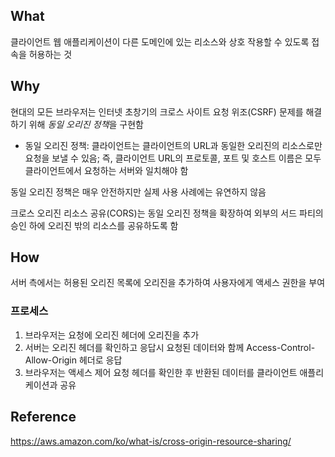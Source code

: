 
## What
클라이언트 웹 애플리케이션이 다른 도메인에 있는 리소스와 상호 작용할 수 있도록 접속을 허용하는 것

## Why
현대의 모든 브라우저는 인터넷 초창기의 크로스 사이트 요청 위조(CSRF) 문제를 해결하기 위해 *동일 오리진 정책*을 구현함
- 동일 오리진 정책: 클라이언트는 클라이언트의 URL과 동일한 오리진의 리소스로만 요청을 보낼 수 있음; 즉, 클라이언트 URL의 프로토콜, 포트 및 호스트 이름은 모두 클라이언트에서 요청하는 서버와 일치해야 함

동일 오리진 정책은 매우 안전하지만 실제 사용 사례에는 유연하지 않음

크로스 오리진 리소스 공유(CORS)는 동일 오리진 정책을 확장하여 외부의 서드 파티의 승인 하에 오리진 밖의 리소스를 공유하도록 함

## How
서버 측에서는 허용된 오리진 목록에 오리진을 추가하여 사용자에게 액세스 권한을 부여

### 프로세스
1. 브라우저는 요청에 오리진 헤더에 오리진을 추가
2. 서버는 오리진 헤더를 확인하고 응답시 요청된 데이터와 함께 Access-Control-Allow-Origin 헤더로 응답
3. 브라우저는 액세스 제어 요청 헤더를 확인한 후 반환된 데이터를 클라이언트 애플리케이션과 공유

## Reference
https://aws.amazon.com/ko/what-is/cross-origin-resource-sharing/